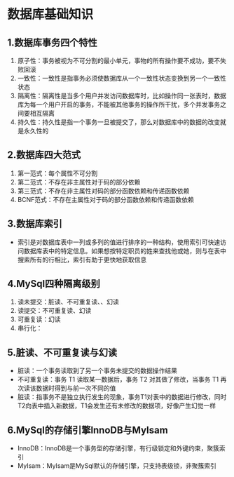 # 数据库基础知识 #
## 1.数据库事务四个特性 ##
1. 原子性：事务被视为不可分割的最小单元，事物的所有操作要不成功，要不失败回滚
2. 一致性：一致性是指事务必须使数据库从一个一致性状态变换到另一个一致性状态
3. 隔离性：隔离性是当多个用户并发访问数据库时，比如操作同一张表时，数据库为每一个用户开启的事务，不能被其他事务的操作所干扰，多个并发事务之间要相互隔离
4. 持久性：持久性是指一个事务一旦被提交了，那么对数据库中的数据的改变就是永久性的

## 2.数据库四大范式 ##
1. 第一范式：每个属性不可分割
2. 第二范式：不存在非主属性对于码的部分依赖
3. 第三范式：不存在非主属性对码的部分函数依赖和传递函数依赖
4. BCNF范式：不存在主属性对于码的部分函数依赖和传递函数依赖

## 3.数据库索引 ##
- 索引是对数据库表中一列或多列的值进行排序的一种结构，使用索引可快速访问数据库表中的特定信息。如果想按特定职员的姓来查找他或她，则与在表中搜索所有的行相比，索引有助于更快地获取信息

## 4.MySql四种隔离级别 ##
1. 读未提交：脏读、不可重复读、、幻读
2. 读提交：不可重复读、幻读
3. 可重复读：幻读
4. 串行化：

## 5.脏读、不可重复读与幻读 ##
- 脏读：一个事务读取到了另一个事务未提交的数据操作结果
- 不可重复读：事务 T1 读取某一数据后，事务 T2 对其做了修改，当事务 T1 再次读该数据时得到与前一次不同的值
- 脏读：指事务不是独立执行发生的现象，事务T1对表中的数据进行修改，同时T2向表中插入新数据，T1会发生还有未修改的数据项，好像产生幻觉一样

## 6.MySql的存储引擎InnoDB与MyIsam ##
- InnoDB：InnoDB是一个事务型的存储引擎，有行级锁定和外键约束，聚簇索引
- MyIsam：MyIsam是MySql默认的存储引擎，只支持表级锁，非聚簇索引
